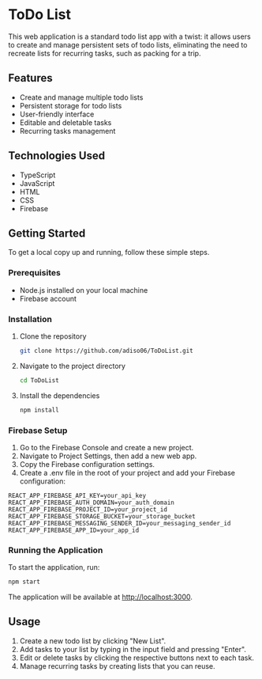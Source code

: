 # ToDo List

This web application is a standard todo list app with a twist: it allows users to create and manage persistent sets of todo lists, eliminating the need to recreate lists for recurring tasks, such as packing for a trip.

## Features

- Create and manage multiple todo lists
- Persistent storage for todo lists
- User-friendly interface
- Editable and deletable tasks
- Recurring tasks management

## Technologies Used

- TypeScript
- JavaScript
- HTML
- CSS
- Firebase

## Getting Started

To get a local copy up and running, follow these simple steps.

### Prerequisites

- Node.js installed on your local machine
- Firebase account

### Installation

1. Clone the repository
   ```sh
   git clone https://github.com/adiso06/ToDoList.git
   ```
2. Navigate to the project directory
   ```sh
   cd ToDoList
   ```
3. Install the dependencies
   ```sh
   npm install
   ```
### Firebase Setup
1. Go to the Firebase Console and create a new project.
2. Navigate to Project Settings, then add a new web app.
3. Copy the Firebase configuration settings.
4. Create a .env file in the root of your project and add your Firebase configuration:
```
REACT_APP_FIREBASE_API_KEY=your_api_key
REACT_APP_FIREBASE_AUTH_DOMAIN=your_auth_domain
REACT_APP_FIREBASE_PROJECT_ID=your_project_id
REACT_APP_FIREBASE_STORAGE_BUCKET=your_storage_bucket
REACT_APP_FIREBASE_MESSAGING_SENDER_ID=your_messaging_sender_id
REACT_APP_FIREBASE_APP_ID=your_app_id
```

### Running the Application
To start the application, run:

```sh
npm start
```

The application will be available at [http://localhost:3000](http://localhost:3000).

## Usage

1. Create a new todo list by clicking "New List".
2. Add tasks to your list by typing in the input field and pressing "Enter".
3. Edit or delete tasks by clicking the respective buttons next to each task.
4. Manage recurring tasks by creating lists that you can reuse.


